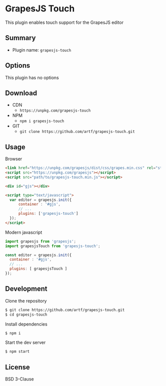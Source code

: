 # GrapesJS Touch

This plugin enables touch support for the GrapesJS editor




## Summary

* Plugin name: `grapesjs-touch`





## Options

This plugin has no options





## Download

* CDN
  * `https://unpkg.com/grapesjs-touch`
* NPM
  * `npm i grapesjs-touch`
* GIT
  * `git clone https://github.com/artf/grapesjs-touch.git`





## Usage

Browser
```html
<link href="https://unpkg.com/grapesjs/dist/css/grapes.min.css" rel="stylesheet"/>
<script src="https://unpkg.com/grapesjs"></script>
<script src="path/to/grapesjs-touch.min.js"></script>

<div id="gjs"></div>

<script type="text/javascript">
  var editor = grapesjs.init({
      container : '#gjs',
      // ...
      plugins: ['grapesjs-touch']
  });
</script>
```

Modern javascript
```js
import grapesjs from 'grapesjs';
import grapesjsTouch from 'grapesjs-touch';

const editor = grapesjs.init({
  container : '#gjs',
  // ...
  plugins: [ grapesjsTouch ]
});
```






## Development

Clone the repository

```sh
$ git clone https://github.com/artf/grapesjs-touch.git
$ cd grapesjs-touch
```

Install dependencies

```sh
$ npm i
```

Start the dev server

```sh
$ npm start
```





## License

BSD 3-Clause
